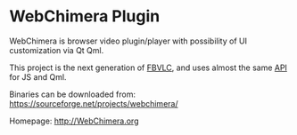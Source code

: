 WebChimera Plugin
==========

WebChimera is browser video plugin/player with possibility of UI customization via Qt Qml.

This project is the next generation of [FBVLC](https://github.com/RSATom/fbvlc), and uses almost the same [API](http://code.google.com/p/fbvlc/wiki/FBVLC_API) for JS and Qml.

Binaries can be downloaded from: https://sourceforge.net/projects/webchimera/

Homepage: http://WebChimera.org
